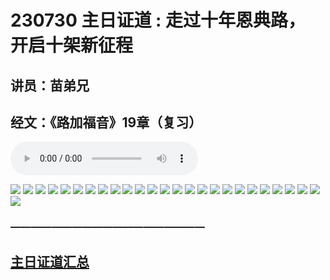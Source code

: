 # 230730 主日证道 : 走过十年恩典路， 开启十架新征程
## 讲员：苗弟兄
## 经文：《路加福音》19章（复习）

<audio controls src="./00_230730.mp3"></audio>

![](./01.jpg)
![](./02.jpg)
![](./03.jpg)
![](./04.jpg)
![](./05.jpg)
![](./06.jpg)
![](./07.jpg)
![](./08.jpg)
![](./09.jpg)
![](./10.jpg)
![](./11.jpg)
![](./12.jpg)
![](./13.jpg)
![](./14.jpg)
![](./15.jpg)
![](./16.jpg)
![](./17.jpg)
![](./18.jpg)
![](./19.jpg)
![](./20.jpg)
![](./21.jpg)
![](./22.jpg)
![](./23.jpg)
![](./24.jpg)
![](./25.jpg)
![](./26.jpg)



### ———————————————————

## [主日证道汇总](https://nccchurch.github.io/Sermons/)
